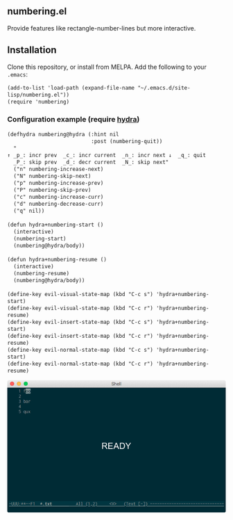 ## numbering.el

Provide features like rectangle-number-lines but more interactive.

## Installation

Clone this repository, or install from MELPA. Add the following to your `.emacs`:

```elisp
(add-to-list 'load-path (expand-file-name "~/.emacs.d/site-lisp/numbering.el"))
(require 'numbering)
```

### Configuration example (require [hydra](https://github.com/abo-abo/hydra))

```elisp
(defhydra numbering@hydra (:hint nil
                           :post (numbering-quit))
  "
↑ _p_: incr prev  _c_: incr current  _n_: incr next ↓  _q_: quit
  _P_: skip prev  _d_: decr current  _N_: skip next"
  ("n" numbering-increase-next)
  ("N" numbering-skip-next)
  ("p" numbering-increase-prev)
  ("P" numbering-skip-prev)
  ("c" numbering-increase-curr)
  ("d" numbering-decrease-curr)
  ("q" nil))

(defun hydra+numbering-start ()
  (interactive)
  (numbering-start)
  (numbering@hydra/body))

(defun hydra+numbering-resume ()
  (interactive)
  (numbering-resume)
  (numbering@hydra/body))

(define-key evil-visual-state-map (kbd "C-c s") 'hydra+numbering-start)
(define-key evil-visual-state-map (kbd "C-c r") 'hydra+numbering-resume)
(define-key evil-insert-state-map (kbd "C-c s") 'hydra+numbering-start)
(define-key evil-insert-state-map (kbd "C-c r") 'hydra+numbering-resume)
(define-key evil-normal-state-map (kbd "C-c s") 'hydra+numbering-start)
(define-key evil-normal-state-map (kbd "C-c r") 'hydra+numbering-resume)
```

![](./screenshot.gif)
